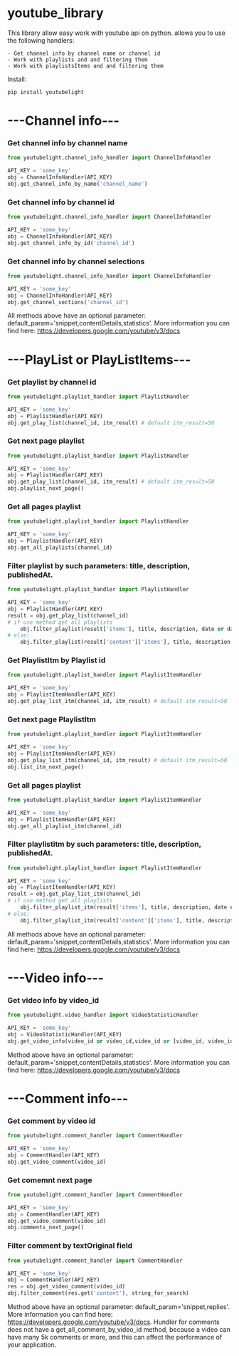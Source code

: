 # youtube_library

This library allow easy work with youtube api on python. allows you to use the following handlers:
    
    - Get channel info by channel name or channel id
    - Work with playlists and and filtering them
    - Work with playlistsItems and and filtering them
    
Install:
```python
pip install youtubelight
```
    
# ---Channel info---
### Get channel info by channel name

```python
from youtubelight.channel_info_handler import СhannelInfoHandler

API_KEY = 'some_key'
obj = СhannelInfoHandler(API_KEY)
obj.get_channel_info_by_name('channel_name')
```

### Get channel info by channel id

```python
from youtubelight.channel_info_handler import СhannelInfoHandler

API_KEY = 'some_key'
obj = СhannelInfoHandler(API_KEY)
obj.get_channel_info_by_id('channel_id')
```

### Get channel info by channel selections

```python
from youtubelight.channel_info_handler import СhannelInfoHandler

API_KEY = 'some_key'
obj = СhannelInfoHandler(API_KEY)
obj.get_channel_sections('channel_id')
```

All methods above have an optional parameter: default_param='snippet,contentDetails,statistics'. More information you can find here: https://developers.google.com/youtube/v3/docs

# ---PlayList or PlayListItems--- 

### Get playlist by channel id

```python
from youtubelight.playlist_handler import PlaylistHandler

API_KEY = 'some_key'
obj = PlaylistHandler(API_KEY)
obj.get_play_list(channel_id, itm_result) # default itm_result=50
```

### Get next page playlist
```python
from youtubelight.playlist_handler import PlaylistHandler

API_KEY = 'some_key'
obj = PlaylistHandler(API_KEY)
obj.get_play_list(channel_id, itm_result) # default itm_result=50
obj.playlist_next_page()
```

### Get all pages playlist
```python
from youtubelight.playlist_handler import PlaylistHandler

API_KEY = 'some_key'
obj = PlaylistHandler(API_KEY)
obj.get_all_playlists(channel_id)
```

### Filter playlist by such parameters: title, description, publishedAt.
```python
from youtubelight.playlist_handler import PlaylistHandler

API_KEY = 'some_key'
obj = PlaylistHandler(API_KEY)
result = obj.get_play_list(channel_id)
# if use method get all playlists
    obj.filter_playlist(result['items'], title, description, date or date_lt or date_lte or date_gt or date_gte)
# else:
    obj.filter_playlist(result['content']['items'], title, description, date or date_lt or date_lte or date_gt or date_gte) # title, description, date optional parameters. Date must by date obj with tz.
```

### Get PlaylistItm by Playlist id

```python
from youtubelight.playlist_handler import PlaylistItemHandler

API_KEY = 'some_key'    
obj = PlaylistItemHandler(API_KEY)
obj.get_play_list_itm(channel_id, itm_result) # default itm_result=50
```

### Get next page PlaylistItm
```python
from youtubelight.playlist_handler import PlaylistItemHandler

API_KEY = 'some_key'
obj = PlaylistItemHandler(API_KEY)
obj.get_play_list_itm(channel_id, itm_result) # default itm_result=50
obj.list_itm_next_page()
```

### Get all pages playlist
```python
from youtubelight.playlist_handler import PlaylistItemHandler

API_KEY = 'some_key'
obj = PlaylistItemHandler(API_KEY)
obj.get_all_playlist_itm(channel_id)
```

### Filter playlistitm by such parameters: title, description, publishedAt.
```python
from youtubelight.playlist_handler import PlaylistItemHandler

API_KEY = 'some_key'
obj = PlaylistItemHandler(API_KEY)
result = obj.get_play_list_itm(channel_id)
# if use method get all playlists
    obj.filter_playlist_itm(result['items'], title, description, date or date_lt or date_lte or date_gt or date_gte)
# else:
    obj.filter_playlist_itm(result['content']['items'], title, description, date or date_lt or date_lte or date_gt or date_gte) # title, description, date optional parameters. Date must by date obj with tz.
```

All methods above have an optional parameter: default_param='snippet,contentDetails,statistics'. More information you can find here: https://developers.google.com/youtube/v3/docs

# ---Video info---

### Get video info by video_id
```python
from youtubelight.video_handler import VideoStatisticHandler

API_KEY = 'some_key'
obj = VideoStatisticHandler(API_KEY)
obj.get_video_info(video_id or video_id,video_id or [video_id, video_id])
```
Method above have an optional parameter: default_param='snippet,contentDetails,statistics'. More information you can find here: https://developers.google.com/youtube/v3/docs

# ---Comment info---

### Get comment by video id
```python
from youtubelight.comment_handler import CommentHandler

API_KEY = 'some_key'
obj = CommentHandler(API_KEY)
obj.get_video_comment(video_id)
```
### Get comemnt next page
```python
from youtubelight.comment_handler import CommentHandler

API_KEY = 'some_key'
obj = CommentHandler(API_KEY)
obj.get_video_comment(video_id)
obj.comments_next_page()
```

### Filter comment by textOriginal field
```python
from youtubelight.comment_handler import CommentHandler

API_KEY = 'some_key'
obj = CommentHandler(API_KEY)
res = obj.get_video_comment(video_id)
obj.filter_comment(res.get('content'), string_for_search)
```

Method above have an optional parameter: default_param='snippet,replies'. More information you can find here: https://developers.google.com/youtube/v3/docs.
Hundler for comments does not have a get_all_comment_by_video_id method, because a video can have many 5k comments or more, and this can affect the performance of your application.